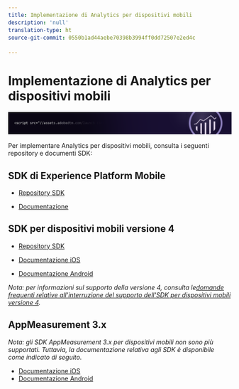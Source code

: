 ```yaml
---
title: Implementazione di Analytics per dispositivi mobili
description: 'null'
translation-type: ht
source-git-commit: 0550b1ad44aebe70398b3994ff0dd72507e2ed4c

---
```



# Implementazione di Analytics per dispositivi mobili

![Banner](../../assets/doc_banner_implement.png)

Per implementare Analytics per dispositivi mobili, consulta i seguenti repository e documenti SDK:

## SDK di Experience Platform Mobile

* [Repository SDK](https://github.com/Adobe-Marketing-Cloud/aep-sdks-documentation/blob/master/resources/frequently-asked-questions/current-sdk-versions.md)

* [Documentazione](https://aep-sdks.gitbook.io/docs/)

## SDK per dispositivi mobili versione 4

* [Repository SDK](https://github.com/Adobe-Marketing-Cloud/mobile-services/tree/master/sdks)

* [Documentazione iOS](https://docs.adobe.com/content/help/it-IT/mobile-services/ios/overview.html)
* [Documentazione Android](https://docs.adobe.com/content/help/it-IT/mobile-services/android/overview.html)

*Nota: per informazioni sul supporto della versione 4, consulta le[domande frequenti relative all'interruzione del supporto dell'SDK per dispositivi mobili versione 4](https://aep-sdks.gitbook.io/docs/version-4-sdk-end-of-support-faq).*

## AppMeasurement 3.x

*Nota: gli SDK AppMeasurement 3.x per dispositivi mobili non sono più supportati. Tuttavia, la documentazione relativa agli SDK è disponibile come indicato di seguito.*

* [Documentazione iOS](../../assets/adobe_mobile_ios_3x.pdf)
* [Documentazione Android](../../assets/android_3x.pdf)
